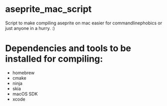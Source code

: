 # aseprite_mac_script
Script to make compiling aseprite on mac easier for commandlinephobics or just anyone in a hurry. :)

# Dependencies and tools to be installed for compiling:
- homebrew
- cmake
- ninja
- skia
- macOS SDK
- xcode
